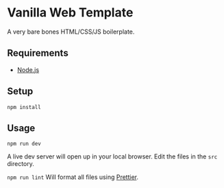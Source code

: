 # Vanilla Web Template

A very bare bones HTML/CSS/JS boilerplate.

## Requirements

- [Node.js](https://nodejs.org/)

## Setup

`npm install`

## Usage

`npm run dev`

A live dev server will open up in your local browser. Edit the files in the `src` directory.

`npm run lint`
Will format all files using [Prettier](https://prettier.io/).
